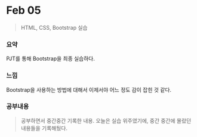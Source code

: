 # Feb 05

> HTML, CSS, Bootstrap 실습

### 요약

PJT를 통해 Bootstrap을 최종 실습하다.

### 느낌

Bootstrap을 사용하는 방법에 대해서 이제서야 어느 정도 감이 잡힌 것 같다.

### 공부내용

> 공부하면서 중간중간 기록한 내용. 오늘은 실습 위주였기에, 중간 중간에 몰랐던 내용들을 기록해뒀다.


